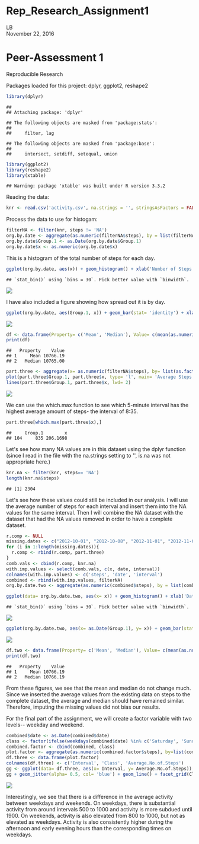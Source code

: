 # Rep_Research_Assignment1
LB  
November 22, 2016  

Peer-Assessment 1
====================
Reproducible Research

Packages loaded for this project: dplyr, ggplot2, reshape2

```r
library(dplyr)
```

```
## 
## Attaching package: 'dplyr'
```

```
## The following objects are masked from 'package:stats':
## 
##     filter, lag
```

```
## The following objects are masked from 'package:base':
## 
##     intersect, setdiff, setequal, union
```

```r
library(ggplot2)
library(reshape2)
library(xtable)
```

```
## Warning: package 'xtable' was built under R version 3.3.2
```


Reading the data:

```r
knr <- read.csv('activity.csv', na.strings = '', stringsAsFactors = FALSE)
```

Process the data to use for histogam:

```r
filterNA <- filter(knr, steps != 'NA')
org.by.date <- aggregate(as.numeric(filterNA$steps), by = list(filterNA$date), sum)
org.by.date$Group.1 <- as.Date(org.by.date$Group.1)
org.by.date$x <- as.numeric(org.by.date$x)
```

This is a histogram of the total number of steps for each day.


```r
ggplot(org.by.date, aes(x)) + geom_histogram() + xlab('Number of Steps') + ylab('Count') + ggtitle('Frequency of No. of Steps')
```

```
## `stat_bin()` using `bins = 30`. Pick better value with `binwidth`.
```

![](PA1_template_files/figure-html/unnamed-chunk-2-1.png)<!-- -->

I have also included a figure showing how spread out it is by day.

```r
ggplot(org.by.date, aes(Group.1, x)) + geom_bar(stat= 'identity') + xlab('Date') + ylab('No. of Steps') + ggtitle('Number of Steps Taken each Day')
```

![](PA1_template_files/figure-html/plot_data-1.png)<!-- -->


```r
df <- data.frame(Property= c('Mean', 'Median'), Value= c(mean(as.numeric(org.by.date$x)), median(as.numeric(org.by.date$x))))
print(df)
```

```
##   Property    Value
## 1     Mean 10766.19
## 2   Median 10765.00
```


```r
part.three <- aggregate(x= as.numeric(filterNA$steps), by= list(as.factor(filterNA$interval)), mean)
plot(part.three$Group.1, part.three$x, type= 'l', main= 'Average Steps by Interval', ylab= 'Avg. No. of Steps', xlab= 'Interval')
lines(part.three$Group.1, part.three$x, lwd= 2)
```

![](PA1_template_files/figure-html/avg.across.intervals-1.png)<!-- -->

We can use the which.max function to see which 5-minute interval has the highest average amount of steps- the interval of 8:35.

```r
part.three[which.max(part.three$x),]
```

```
##     Group.1        x
## 104     835 206.1698
```

Let's see how many NA values are in this dataset using the dplyr function (since I read in the file with the na.strings setting to '', is.na was not appropriate here.)

```r
knr.na <- filter(knr, steps== 'NA')
length(knr.na$steps)
```

```
## [1] 2304
```

Let's see how these values could still be included in our analysis. I will use the average number of steps for each interval and insert them into the NA values for the same interval. Then I will combine the NA dataset with the dataset that had the NA values removed in order to have a complete dataset.


```r
r.comp <- NULL
missing.dates <- c("2012-10-01", "2012-10-08", "2012-11-01", "2012-11-04", "2012-11-09", "2012-11-10", "2012-11-14", "2012-11-30")
for (i in 1:length(missing.dates)){
  r.comp <- rbind(r.comp, part.three)
}
comb.vals <- cbind(r.comp, knr.na)
with.imp.values <- select(comb.vals, c(x, date, interval))
colnames(with.imp.values) <- c('steps', 'date', 'interval')
combined <- rbind(with.imp.values, filterNA)
org.by.date.two <- aggregate(as.numeric(combined$steps), by = list(combined$date), sum)
```


```r
ggplot(data= org.by.date.two, aes(x= x)) + geom_histogram() + xlab('Date') + ylab('No. of Steps') + ggtitle('Number of Steps Taken each Day')
```

```
## `stat_bin()` using `bins = 30`. Pick better value with `binwidth`.
```

![](PA1_template_files/figure-html/unnamed-chunk-5-1.png)<!-- -->


```r
ggplot(org.by.date.two, aes(x= as.Date(Group.1), y= x)) + geom_bar(stat= 'identity') + xlab('Date') + ylab('No. of Steps') + ggtitle('Number of Steps Taken each Day')
```

![](PA1_template_files/figure-html/unnamed-chunk-6-1.png)<!-- -->


```r
df.two <- data.frame(Property= c('Mean', 'Median'), Value= c(mean(as.numeric(org.by.date.two$x)), median(as.numeric(org.by.date.two$x))))
print(df.two)
```

```
##   Property    Value
## 1     Mean 10766.19
## 2   Median 10766.19
```

From these figures, we see that the mean and median do not change much. Since we inserted the average values from the existing data on steps to the complete dataset, the average and median should have remained similar. Therefore, imputing the missing values did not bias our results.

For the final part of the assignment, we will create a factor variable with two levels-- weekday and weekend.


```r
combined$date <- as.Date(combined$date)
class <- factor(ifelse(weekdays(combined$date) %in% c('Saturday', 'Sunday'), 'weekend', 'weekday'), levels = c('weekday', 'weekend'))
combined.factor <- cbind(combined, class)
plot.factor <- aggregate(as.numeric(combined.factor$steps), by=list(combined.factor$interval, combined.factor$class), mean)
df.three <- data.frame(plot.factor)
colnames(df.three) <- c('Interval', 'Class', 'Average.No.of.Steps')
gg <- ggplot(data= df.three, aes(x= Interval, y= Average.No.of.Steps))
gg + geom_jitter(alpha= 0.5, col= 'blue') + geom_line() + facet_grid(Class~.) 
```

<img src="PA1_template_files/figure-html/unnamed-chunk-8-1.png" style="display: block; margin: auto;" />

Interestingly, we see that there is a difference in the average activity between weekdays and weekends. On weekdays, there is substantial activity from around intervals 500 to 1000 and activity is more subdued until 1900. On weekends, activity is also elevated from 800 to 1000, but not as elevated as weekdays. Activity is also consistently higher during the afternoon and early evening hours than the corresponding times on weekdays.
